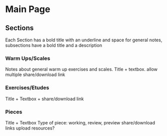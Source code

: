 # Main Page

## Sections

Each Section has a bold title with an underline and space for general notes,
subsections have a bold title and a description

### Warm Ups/Scales
Notes about general warm up exercises and scales. Title + textbox. allow multiple
share/download link


### Exercises/Etudes
Title + Textbox + share/download link

### Pieces
Title + Textbox
Type of piece: working, review, preview
share/download links
upload resources?
